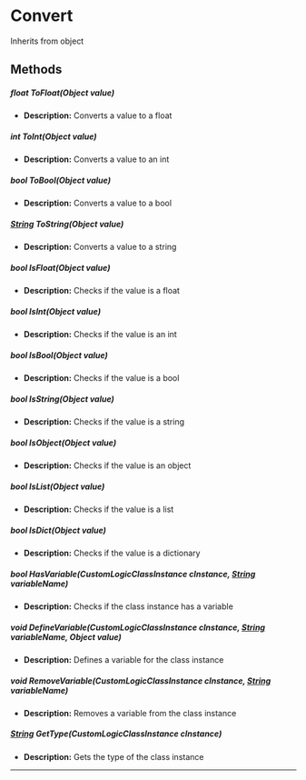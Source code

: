 # Convert
Inherits from object
## Methods
##### float ToFloat(Object value)
- **Description:** Converts a value to a float
##### int ToInt(Object value)
- **Description:** Converts a value to an int
##### bool ToBool(Object value)
- **Description:** Converts a value to a bool
##### [String](../static/String.md) ToString(Object value)
- **Description:** Converts a value to a string
##### bool IsFloat(Object value)
- **Description:** Checks if the value is a float
##### bool IsInt(Object value)
- **Description:** Checks if the value is an int
##### bool IsBool(Object value)
- **Description:** Checks if the value is a bool
##### bool IsString(Object value)
- **Description:** Checks if the value is a string
##### bool IsObject(Object value)
- **Description:** Checks if the value is an object
##### bool IsList(Object value)
- **Description:** Checks if the value is a list
##### bool IsDict(Object value)
- **Description:** Checks if the value is a dictionary
##### bool HasVariable(CustomLogicClassInstance cInstance, [String](../static/String.md) variableName)
- **Description:** Checks if the class instance has a variable
##### void DefineVariable(CustomLogicClassInstance cInstance, [String](../static/String.md) variableName, Object value)
- **Description:** Defines a variable for the class instance
##### void RemoveVariable(CustomLogicClassInstance cInstance, [String](../static/String.md) variableName)
- **Description:** Removes a variable from the class instance
##### [String](../static/String.md) GetType(CustomLogicClassInstance cInstance)
- **Description:** Gets the type of the class instance

---

